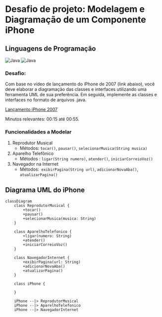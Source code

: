 # Desafio de projeto: Modelagem e Diagramação de um Componente iPhone


## Linguagens de Programação
![Java](https://img.shields.io/badge/java-%23ED8B00.svg?style=for-the-badge&logo=openjdk&logoColor=white)
![Java](https://img.shields.io/static/v1?label=&message=UML&color=FABD14&logo=uml&logoColor=FFFFFF)

### Desafio: 
Com base no vídeo de lançamento do iPhone de 2007 (link abaixo), você deve elaborar a diagramação das classes e interfaces utilizando uma ferramenta UML de sua preferência. Em seguida, implemente as classes e interfaces no formato de arquivos .java.

[Lançamento iPhone 2007](https://www.youtube.com/watch?v=9ou608QQRq8)

Minutos relevantes: 00:15 até 00:55.

### Funcionalidades a Modelar
1. Reprodutor Musical
   - Métodos: `tocar()`, `pausar()`, `selecionarMusica(String musica)`
2. Aparelho Telefônico
    - Métodos : `ligar(String numero)`, `atender()`, `iniciarCorreioVoz()`
3. Navegador na Internet
    - Métodos:` exibirPagina(String url)`, `adicionarNovaAba()`, `atualizarPagina()`

## Diagrama UML do iPhone

```mermaid
classDiagram
    class ReprodutorMusical {
        +tocar()
        +pausar()
        +selecionarMusica(musica: String)
    }

    class AparelhoTelefonico {
        +ligar(numero: String)
        +atender()
        +iniciarCorreioVoz()
    }

    class NavegadorInternet {
        +exibirPagina(url: String)
        +adicionarNovaAba()
        +atualizarPagina()
    }

    class iPhone {
        
    }

    iPhone --|> ReprodutorMusical
    iPhone --|> AparelhoTelefonico
    iPhone --|> NavegadorInternet